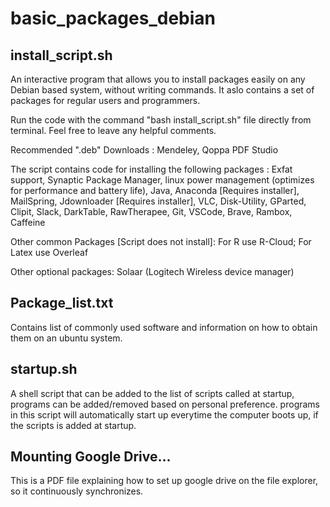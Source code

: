 # basic_packages_debian


## install_script.sh
An interactive program that allows you to install packages easily on any Debian based system, without writing commands.
It aslo contains a set of packages for regular users and programmers.

Run the code with the command "bash install_script.sh" file directly from terminal.
Feel free to leave any helpful comments.

Recommended ".deb" Downloads : Mendeley, Qoppa PDF Studio

The script contains code for installing the following packages :
Exfat support, Synaptic Package Manager, linux power management (optimizes for performance and battery life), Java, Anaconda [Requires installer], MailSpring, Jdownloader [Requires installer], VLC, Disk-Utility, GParted, Clipit, Slack, DarkTable, RawTherapee, Git, VSCode, Brave, Rambox, Caffeine

Other common Packages [Script does not install]:
For R use R-Cloud; For Latex use Overleaf

Other optional packages: Solaar (Logitech Wireless device manager)


## Package_list.txt
Contains list of commonly used software and information on how to obtain them on an ubuntu system.


## startup.sh
A shell script that can be added to the list of scripts called at startup, programs can be added/removed based on personal preference. programs in this script will automatically start up everytime the computer boots up, if the scripts is added at startup.


## Mounting Google Drive...
This is a PDF file explaining how to set up google drive on the file explorer, so it continuously synchronizes.
